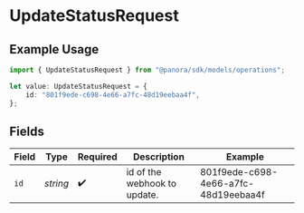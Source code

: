 # UpdateStatusRequest

## Example Usage

```typescript
import { UpdateStatusRequest } from "@panora/sdk/models/operations";

let value: UpdateStatusRequest = {
    id: "801f9ede-c698-4e66-a7fc-48d19eebaa4f",
};
```

## Fields

| Field                                | Type                                 | Required                             | Description                          | Example                              |
| ------------------------------------ | ------------------------------------ | ------------------------------------ | ------------------------------------ | ------------------------------------ |
| `id`                                 | *string*                             | :heavy_check_mark:                   | id of the webhook to update.         | 801f9ede-c698-4e66-a7fc-48d19eebaa4f |